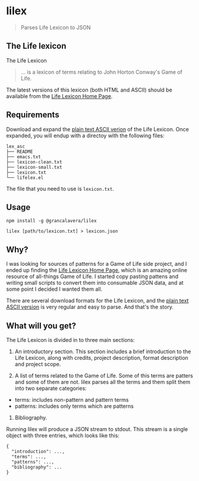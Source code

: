 # lilex

> Parses Life Lexicon to JSON

## The Life lexicon

The Life Lexicon

> ... is a lexicon of terms relating to John Horton Conway's Game of Life.

The latest versions of this lexicon (both HTML and ASCII) should be available from the [Life Lexicon Home Page][life-lexicon].

## Requirements

Download and expand the [plain text ASCII verion][life-lexicon-ascii] of the Life Lexicon. Once expanded, you will endup with a directoy with the following files:

```
lex_asc
├── README
├── emacs.txt
├── lexicon-clean.txt
├── lexicon-small.txt
├── lexicon.txt
└── lifelex.el
```

The file that you need to use is `lexicon.txt`.

## Usage

```
npm install -g @grancalavera/lilex

lilex [path/to/lexicon.txt] > lexicon.json
```

## Why?

I was looking for sources of patterns for a Game of Life side project, and I ended up finding the [Life Lexicon Home Page][life-lexicon], which is an amazing online resource of all-things Game of Life. I started copy pasting pattens and writing small scripts to convert them into consumable JSON data, and at some point I decided I wanted them all.

There are several download formats for the Life Lexicon, and the [plain text ASCII version][life-lexicon-ascii] is very regular and easy to parse. And that's the story.

## What will you get?

The Life Lexicon is divided in to three main sections:

1. An introductory section. This section includes a brief introduction to the Life Lexicon, along with credits, project description, format description and project scope.

1. A list of terms related to the Game of Life. Some of this terms are patters and some of them are not. lilex parses all the terms and them split them into two separate categories:

  - terms: includes non-pattern and pattern terms
  - patterns: includes only terms which are patterns

1. Bibliography.

Running lilex will produce a JSON stream to stdout. This stream is a single object with three entries, which looks like this:

```
{
  "introduction": ...,
  "terms": ...,
  "patterns": ...,
  "bibliography": ...
}
```

[life-lexicon]:http://www.argentum.freeserve.co.uk/lex_home.htm
[life-lexicon-ascii]:http://www.argentum.freeserve.co.uk/lex_asc.zip
